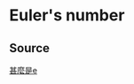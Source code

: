 # Euler's number

## Source

[甚麼是e](https://medium.com/@godfrey.leung.cosmo/有趣數學系列-甚麼是e-8e8ca4831743)
